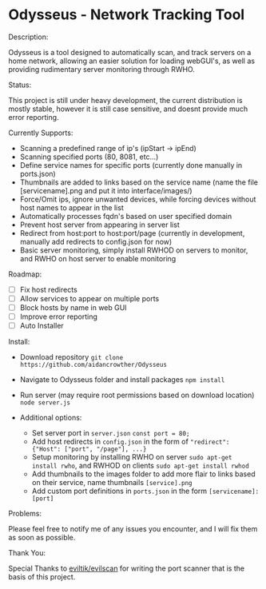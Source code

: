 # Odysseus - Network Tracking Tool

Description:

  Odysseus is a tool designed to automatically scan, and track servers on a home network, allowing an easier solution for loading webGUI's, as well as providing rudimentary server monitoring through RWHO.
  
Status:
  
   This project is still under heavy development, the current distribution is mostly stable, however it is still case sensitive, and      doesnt provide much error reporting. 
   
   Currently Supports:
   
   - Scanning a predefined range of ip's (ipStart -> ipEnd)
   - Scanning specified ports (80, 8081, etc...)
   - Define service names for specific ports (currently done manually in ports.json)
   - Thumbnails are added to links based on the service name (name the file [servicename].png and put it into interface/images/)
   - Force/Omit ips, ignore unwanted devices, while forcing devices without host names to appear in the list
   - Automatically processes fqdn's based on user specified domain
   - Prevent host server from appearing in server list
   - Redirect from host:port to host:port/page (currently in development, manually add redirects to config.json for now)
   - Basic server monitoring, simply install RWHOD on servers to monitor, and RWHO on host server to enable monitoring
   
Roadmap:

   - [ ] Fix host redirects
   - [ ] Allow services to appear on multiple ports
   - [ ] Block hosts by name in web GUI
   - [ ] Improve error reporting
   - [ ] Auto Installer
   
Install:

   - Download repository
     `git clone https://github.com/aidancrowther/Odysseus`
     
   - Navigate to Odysseus folder and install packages
     `npm install`
     
   - Run server (may require root permissions based on download location)
     `node server.js`
     
   - Additional options:
   
      - Set server port in `server.json` `const port = 80;`
      - Add host redirects in `config.json` in the form of `"redirect": {"Host": ["port", "/page"], ...}`
      - Setup monitoring by installing RWHO on server `sudo apt-get install rwho`, and RWHOD on clients `sudo apt-get install rwhod`
      - Add thumbnails to the images folder to add more flair to links based on their service, name thumbnails `[service].png`
      - Add custom port definitions in `ports.json` in the form `[servicename]: [port]`
      
Problems:

   Please feel free to notify me of any issues you encounter, and I will fix them as soon as possible.
   
Thank You:

   Special Thanks to [eviltik/evilscan](https://github.com/eviltik/evilscan) for writing the port scanner that is the basis of this project.
    
